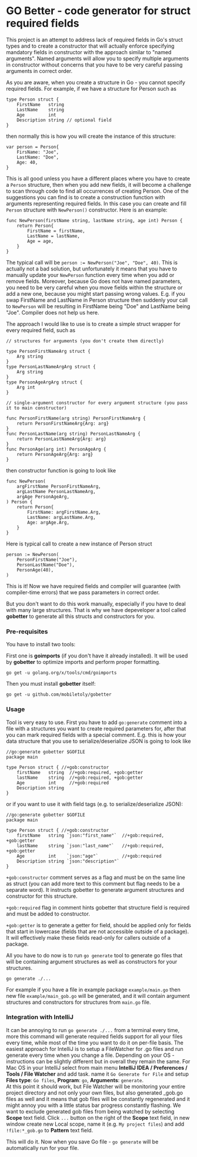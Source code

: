 # GO Better - code generator for struct required fields

This project is an attempt to address lack of required fields in Go's struct types and to create a constructor that
will actually enforce specifying mandatory fields in constructor with the approach similar to "named arguments".
Named arguments will allow you to specify multiple arguments in constructor without concerns that you have to be
very careful passing arguments in correct order.

As you are aware, when you create a structure in Go - you cannot specify required fields. For example, if we have
a structure for Person such as

```
type Person struct {
	FirstName   string
	LastName    string
	Age         int
	Description string // optional field
}
```

then normally this is how you will create the instance of this structure:

```
var person = Person{
    FirsName: "Joe",
    LastName: "Doe",
    Age: 40,
}
```

This is all good unless you have a different places where you have to create a `Person` structure, then when you
add new fields, it will become a challenge to scan through code to find all occurrences of creating Person. One of
the suggestions you can find is to create a construction function with arguments representing required fields.
In this case you can create and fill `Person` structure with `NewPerson()` constructor. Here is an example:

```
func NewPerson(firstName string, lastName string, age int) Person {
    return Person{
        FirstName = firstName,
        LastName = lastName,
        Age = age,
    }
}
```

The typical call will be `person := NewPerson("Joe", "Doe", 40)`.
This is actually not a bad solution, but unfortunately it means that you have to manually update your `NewPerson`
function every time when you add or remove fields. Moreover, because Go does not have named parameters, you
need to be very careful when you move fields within the structure or add a new one, because you might start
passing wrong values. E.g. if you swap FirstName and LastName in Person structure then suddenly your call to `NewPerson` 
will be resulting in FirstName being "Doe" and LastName being "Joe". Compiler does not help us here.

The approach I would like to use is to create a simple struct wrapper for every required field, such as

```
// structures for arguments (you don't create them directly)

type PersonFirstNameArg struct {
    Arg string
}
type PersonLastNameArgArg struct {
    Arg string
}
type PersonAgeArgArg struct {
    Arg int
}

// single-argument constructor for every argument structure (you pass it to main constructor)

func PersonFirstName(arg string) PersonFirstNameArg {
    return PersonFirstNameArg{Arg: arg}
}
func PersonLastName(arg string) PersonLastNameArg {
    return PersonLastNameArg{Arg: arg}
}
func PersonAge(arg int) PersonAgeArg {
    return PersonAgeArg{Arg: arg}
}

```

then constructor function is going to look like

```
func NewPerson(
    argFirstName PersonFirstNameArg,
    argLastName PersonLastNameArg,
    argAge PersonAgeArg,
) Person {
    return Person{
        FirstName: argFirstName.Arg,
        LastName: argLastName.Arg,
        Age: argAge.Arg,
    }
}
```

Here is typical call to create a new instance of Person struct

```
person := NewPerson(
    PersonFirstName("Joe"),
    PersonLastName("Doe"),
    PersonAge(40),
)
```

This is it! Now we have required fields and compiler will guarantee (with compiler-time errors) that we pass
parameters in correct order.

But you don't want to do this work manually, especially if you have to deal with many large structures. That is why
we have depeveloper a tool called **gobetter** to generate all this structs and constructors for you.

### Pre-requisites

You have to install two tools:

First one is **goimports** (if you don't have it already installed). It will be used by **gobetter** to optimize
imports and perform proper formatting.

```shell
go get -u golang.org/x/tools/cmd/goimports
```

Then you must install **gobetter** itself:

```shell
go get -u github.com/mobiletoly/gobetter
```

### Usage

Tool is very easy to use. First you have to add `go:generate` comment into a file with a structures you want to create
required parameters for, after that you can mark required fields with a special comment. E.g. this is how your 
data structure that you use to serialize/deserialize JSON is going to look like

```
//go:generate gobetter $GOFILE
package main

type Person struct { //+gob:constructor
	firstName   string  //+gob:required, +gob:getter
	lastName    string  //+gob:required, +gob:getter
	Age         int     //+gob:required
	Description string
}
```

or if you want to use it with field tags (e.g. to serialize/deserialize JSON):

```
//go:generate gobetter $GOFILE
package main

type Person struct { //+gob:constructor
	firstName   string `json:"first_name"`  //+gob:required, +gob:getter
	lastName    string `json:"last_name"`   //+gob:required, +gob:getter
	Age         int    `json:"age"`         //+gob:required
	Description string `json:"description"`
}
```

`+gob:constructor` comment serves as a flag and must be on the same line as struct (you can add more text to this comment
but flag needs to be a separate word). It instructs gobetter to generate argument structures and constructor for this
structure.

`+gob:required` flag in comment hints gobetter that structure field is required and must be added to constructor.

`+gob:getter` is to generate a getter for field, should be applied only for fields that start in lowercase (fields
that are not accessible outside of a package). It will effectively make these fields read-only for callers outside
of a package.

All you have to do now is to run `go generate` tool to generate go files that will be containing argument structures
as well as constructors for your structures.

```shell
go generate ./...
```

For example if you have a file in example package `example/main.go` then new file `example/main_gob.go` will be
generated, and it will contain argument structures and constructors for structures from `main.go` file.

### Integration with IntelliJ

It can be annoying to run `go generate ./...` from a terminal every time, more this command will generate required
fields support for all your files every time, while most of the time you want to do it on per-file basis. The easiest
approach for IntelliJ is to setup a FileWatcher for .go files and run generate every time when you change a file.
Depending on your OS - instructions can be slightly different but in overall they remain the same. For Mac OS in
your IntelliJ select from main menu **IntelliJ IDEA / Preferences / Tools / File Watcher** and add <custom> task.
name it `Go Generate for File` and setup **Files type**: `Go files`, **Program**: `go`, **Arguments**: `generate`.<br>
At this point it should work, but File Watcher will be monitoring your entire project directory and not only your own
files, but also generated _gob.go files as well and it means that gob files will be constantly regenerated and it might
annoy you with a little status bar progress constantly flashing. We want to exclude generated gob files from being
watched by selecting **Scope** text field. Click `...` button on the right of the **Scope** text field, in new window
create new Local scope, name it (e.g. `My project files`) and add `!file:*_gob.go` to **Pattern** text field.

This will do it. Now when you save Go file - `go generate` will be automatically run for your file.
